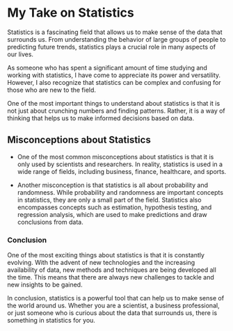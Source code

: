# My Take on Statistics
Statistics is a fascinating field that allows us to make sense of the data that surrounds us. From understanding the behavior of large groups of people to predicting future trends, statistics plays a crucial role in many aspects of our lives.

As someone who has spent a significant amount of time studying and working with statistics, I have come to appreciate its power and versatility. However, I also recognize that statistics can be complex and confusing for those who are new to the field.

One of the most important things to understand about statistics is that it is not just about crunching numbers and finding patterns. Rather, it is a way of thinking that helps us to make informed decisions based on data.

## Misconceptions about Statistics

- One of the most common misconceptions about statistics is that it is only used by scientists and researchers. In reality, statistics is used in a wide range of fields, including business, finance, healthcare, and sports.

- Another misconception is that statistics is all about probability and randomness. While probability and randomness are important concepts in statistics, they are only a small part of the field. Statistics also encompasses concepts such as estimation, hypothesis testing, and regression analysis, which are used to make predictions and draw conclusions from data.

### Conclusion

One of the most exciting things about statistics is that it is constantly evolving. With the advent of new technologies and the increasing availability of data, new methods and techniques are being developed all the time. This means that there are always new challenges to tackle and new insights to be gained.

In conclusion, statistics is a powerful tool that can help us to make sense of the world around us. Whether you are a scientist, a business professional, or just someone who is curious about the data that surrounds us, there is something in statistics for you.
